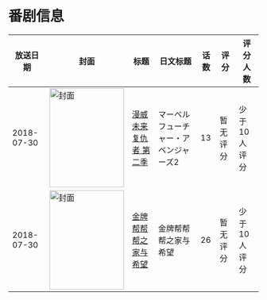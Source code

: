 # 番剧信息

|放送日期|封面|标题|日文标题|话数|评分|评分人数|
|---|---|---|---|---|---|---|
|2018-07-30|<img src="https://lain.bgm.tv/pic/cover/c/c3/be/263756_zwiRn.jpg" alt="封面" style="width:150px;height:200px;object-fit:cover;">|[漫威未来复仇者 第二季](https://bangumi.tv/subject/263756)|マーベル フューチャー・アベンジャーズ2|13|暂无评分|少于10人评分|
|2018-07-30|<img src="https://lain.bgm.tv/pic/cover/c/a0/73/260496_GubrH.jpg" alt="封面" style="width:150px;height:200px;object-fit:cover;">|[金牌帮帮帮之家与希望](https://bangumi.tv/subject/260496)|金牌帮帮帮之家与希望|26|暂无评分|少于10人评分|
